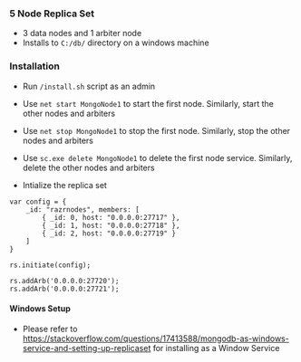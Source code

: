### 5 Node Replica Set

* 3 data nodes and 1 arbiter node
* Installs to `C:/db/` directory on a windows machine

### Installation

* Run `/install.sh` script as an admin

* Use `net start MongoNode1` to start the first node. Similarly, start the other nodes and arbiters

* Use `net stop MongoNode1` to stop the first node. Similarly, stop the other nodes and arbiters

* Use `sc.exe delete MongoNode1` to delete the first node service.  Similarly, delete the other nodes and arbiters

* Intialize the replica set
```
var config = {
    _id: "razrnodes", members: [
        { _id: 0, host: "0.0.0.0:27717" },
        { _id: 1, host: "0.0.0.0:27718" },
        { _id: 2, host: "0.0.0.0:27719" }
    ]
}

rs.initiate(config);

rs.addArb('0.0.0.0:27720');
rs.addArb('0.0.0.0:27721');
```

#### Windows Setup 
 * Please refer to https://stackoverflow.com/questions/17413588/mongodb-as-windows-service-and-setting-up-replicaset for installing as a Window Service
